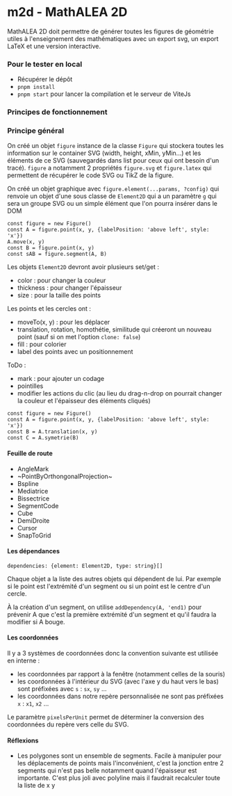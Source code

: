 # m2d - MathALEA 2D

MathALEA 2D doit permettre de générer toutes les figures de géométrie utiles à l'enseignement des mathématiques avec un export svg, un export LaTeX et une version interactive.

### Pour le tester en local

- Récupérer le dépôt
- `pnpm install`
- `pnpm start` pour lancer la compilation et le serveur de ViteJs

### Principes de fonctionnement

### Principe général

On créé un objet `figure` instance de la classe `Figure` qui stockera toutes les information sur le container SVG (width, height, xMin, yMin...) et les éléments de ce SVG (sauvegardés dans list pour ceux qui ont besoin d'un tracé). `figure` a notamment 2 propriétés `figure.svg` et `figure.latex` qui permettent de récupérer le code SVG ou TikZ de la figure.

On créé un objet graphique avec `figure.element(...params, ?config)` qui renvoie un objet d'une sous classe de `Element2D` qui a un paramètre `g` qui sera un groupe SVG ou un simple élément que l'on pourra insérer dans le DOM


```
const figure = new Figure()
const A = figure.point(x, y, {labelPosition: 'above left', style: 'x'})
A.move(x, y)
const B = figure.point(x, y)
const sAB = figure.segment(A, B)
```

Les objets `Element2D` devront avoir plusieurs set/get : 
- color : pour changer la couleur
- thickness : pour changer l'épaisseur
- size : pour la taille des points

Les points et les cercles ont : 
- moveTo(x, y) : pour les déplacer
- translation, rotation, homothétie, similitude qui créeront un nouveau point (sauf si on met l'option `clone: false`)
- fill : pour colorier
- label des points avec un positionnement


ToDo : 
- mark : pour ajouter un codage
- pointilles
- modifier les actions du clic (au lieu du drag-n-drop on pourrait changer la couleur et l'épaisseur des éléments cliqués)


```
const figure = new Figure()
const A = figure.point(x, y, {labelPosition: 'above left', style: 'x'})
const B = A.translation(x, y)
const C = A.symetrie(B)
```

#### Feuille de route

- AngleMark
- ~PointByOrthongonalProjection~
- Bspline
- Mediatrice
- Bissectrice
- SegmentCode
- Cube
- DemiDroite
- Cursor
- SnapToGrid





#### Les dépendances

```
dependencies: {element: Element2D, type: string}[]
```

Chaque objet a la liste des autres objets qui dépendent de lui. Par exemple si le point est l'extrémité d'un segment ou si un point est le centre d'un cercle.

À la création d'un segment, on utilise `addDependency(A, 'end1)` pour prévenir A que c'est la première extrémité d'un segment et qu'il faudra la modifier si A bouge.



#### Les coordonnées

Il y a 3 systèmes de coordonnées donc la convention suivante est utilisée en interne : 
- les coordonnées par rapport à la fenêtre (notamment celles de la souris) 
- les coordonnées à l'intérieur du SVG (avec l'axe y du haut vers le bas) sont préfixées avec `s` : `sx`, `sy` ...
- les coordonnées dans notre repère personnalisée ne sont pas préfixées `x` : `x1`, `x2` ...

Le paramètre `pixelsPerUnit` permet de déterminer la conversion des coordonnées du repère vers celle du SVG.

#### Réflexions

- Les polygones sont un ensemble de segments. Facile à manipuler pour les déplacements de points mais l'inconvénient, c'est la jonction entre 2 segments qui n'est pas belle notamment quand l'épaisseur est importante. C'est plus joli avec polyline mais il faudrait recalculer toute la liste de x y 
